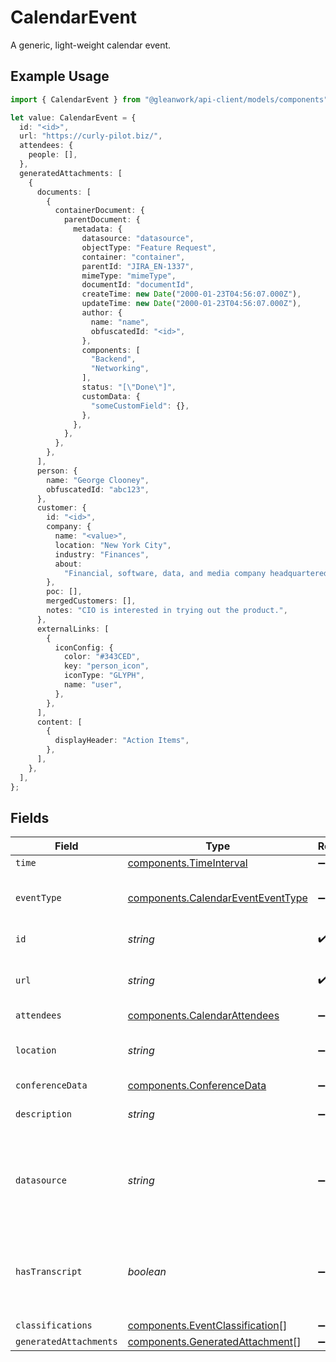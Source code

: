 # CalendarEvent

A generic, light-weight calendar event.

## Example Usage

```typescript
import { CalendarEvent } from "@gleanwork/api-client/models/components";

let value: CalendarEvent = {
  id: "<id>",
  url: "https://curly-pilot.biz/",
  attendees: {
    people: [],
  },
  generatedAttachments: [
    {
      documents: [
        {
          containerDocument: {
            parentDocument: {
              metadata: {
                datasource: "datasource",
                objectType: "Feature Request",
                container: "container",
                parentId: "JIRA_EN-1337",
                mimeType: "mimeType",
                documentId: "documentId",
                createTime: new Date("2000-01-23T04:56:07.000Z"),
                updateTime: new Date("2000-01-23T04:56:07.000Z"),
                author: {
                  name: "name",
                  obfuscatedId: "<id>",
                },
                components: [
                  "Backend",
                  "Networking",
                ],
                status: "[\"Done\"]",
                customData: {
                  "someCustomField": {},
                },
              },
            },
          },
        },
      ],
      person: {
        name: "George Clooney",
        obfuscatedId: "abc123",
      },
      customer: {
        id: "<id>",
        company: {
          name: "<value>",
          location: "New York City",
          industry: "Finances",
          about:
            "Financial, software, data, and media company headquartered in Midtown Manhattan, New York City",
        },
        poc: [],
        mergedCustomers: [],
        notes: "CIO is interested in trying out the product.",
      },
      externalLinks: [
        {
          iconConfig: {
            color: "#343CED",
            key: "person_icon",
            iconType: "GLYPH",
            name: "user",
          },
        },
      ],
      content: [
        {
          displayHeader: "Action Items",
        },
      ],
    },
  ],
};
```

## Fields

| Field                                                                                  | Type                                                                                   | Required                                                                               | Description                                                                            |
| -------------------------------------------------------------------------------------- | -------------------------------------------------------------------------------------- | -------------------------------------------------------------------------------------- | -------------------------------------------------------------------------------------- |
| `time`                                                                                 | [components.TimeInterval](../../models/components/timeinterval.md)                     | :heavy_minus_sign:                                                                     | N/A                                                                                    |
| `eventType`                                                                            | [components.CalendarEventEventType](../../models/components/calendareventeventtype.md) | :heavy_minus_sign:                                                                     | The nature of the event, for example "out of office".                                  |
| `id`                                                                                   | *string*                                                                               | :heavy_check_mark:                                                                     | The calendar event id                                                                  |
| `url`                                                                                  | *string*                                                                               | :heavy_check_mark:                                                                     | A permalink for this calendar event                                                    |
| `attendees`                                                                            | [components.CalendarAttendees](../../models/components/calendarattendees.md)           | :heavy_minus_sign:                                                                     | N/A                                                                                    |
| `location`                                                                             | *string*                                                                               | :heavy_minus_sign:                                                                     | The location that this event is taking place at.                                       |
| `conferenceData`                                                                       | [components.ConferenceData](../../models/components/conferencedata.md)                 | :heavy_minus_sign:                                                                     | N/A                                                                                    |
| `description`                                                                          | *string*                                                                               | :heavy_minus_sign:                                                                     | The HTML description of the event.                                                     |
| `datasource`                                                                           | *string*                                                                               | :heavy_minus_sign:                                                                     | The app or other repository type from which the event was extracted                    |
| `hasTranscript`                                                                        | *boolean*                                                                              | :heavy_minus_sign:                                                                     | The event has a transcript associated with it enabling features like summarization     |
| `classifications`                                                                      | [components.EventClassification](../../models/components/eventclassification.md)[]     | :heavy_minus_sign:                                                                     | N/A                                                                                    |
| `generatedAttachments`                                                                 | [components.GeneratedAttachment](../../models/components/generatedattachment.md)[]     | :heavy_minus_sign:                                                                     | N/A                                                                                    |
